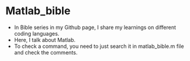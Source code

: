 # Matlab_bible
- In Bible series in my Github page, I share my learnings on different coding languages. 
- Here, I talk about Matlab.
- To check a command, you need to just search it in matlab_bible.m file and check the comments.
